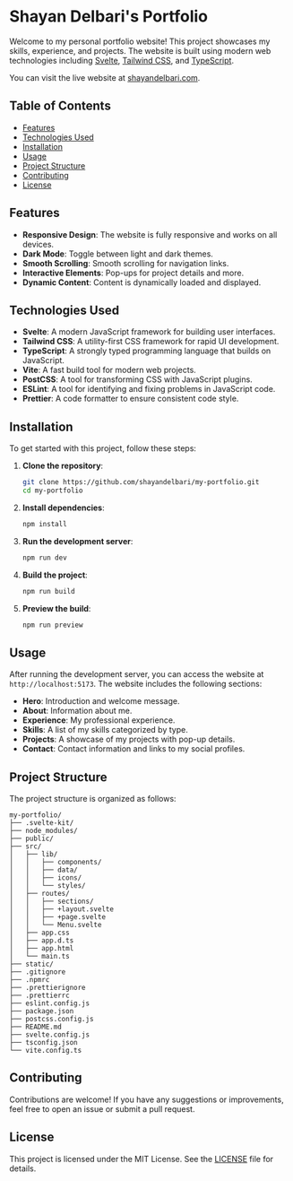 # Shayan Delbari's Portfolio

Welcome to my personal portfolio website! This project showcases my skills, experience, and projects. The website is built using modern web technologies including [Svelte](https://svelte.dev/), [Tailwind CSS](https://tailwindcss.com/), and [TypeScript](https://www.typescriptlang.org/).

You can visit the live website at [shayandelbari.com](https://shayandelbari.com).

## Table of Contents

- [Features](#features)
- [Technologies Used](#technologies-used)
- [Installation](#installation)
- [Usage](#usage)
- [Project Structure](#project-structure)
- [Contributing](#contributing)
- [License](#license)

## Features

- **Responsive Design**: The website is fully responsive and works on all devices.
- **Dark Mode**: Toggle between light and dark themes.
- **Smooth Scrolling**: Smooth scrolling for navigation links.
- **Interactive Elements**: Pop-ups for project details and more.
- **Dynamic Content**: Content is dynamically loaded and displayed.

## Technologies Used

- **Svelte**: A modern JavaScript framework for building user interfaces.
- **Tailwind CSS**: A utility-first CSS framework for rapid UI development.
- **TypeScript**: A strongly typed programming language that builds on JavaScript.
- **Vite**: A fast build tool for modern web projects.
- **PostCSS**: A tool for transforming CSS with JavaScript plugins.
- **ESLint**: A tool for identifying and fixing problems in JavaScript code.
- **Prettier**: A code formatter to ensure consistent code style.

## Installation

To get started with this project, follow these steps:

1. **Clone the repository**:

   ```bash
   git clone https://github.com/shayandelbari/my-portfolio.git
   cd my-portfolio
   ```

2. **Install dependencies**:

   ```bash
   npm install
   ```

3. **Run the development server**:

   ```bash
   npm run dev
   ```

4. **Build the project**:

   ```bash
   npm run build
   ```

5. **Preview the build**:

   ```bash
   npm run preview
   ```

## Usage

After running the development server, you can access the website at `http://localhost:5173`. The website includes the following sections:

- **Hero**: Introduction and welcome message.
- **About**: Information about me.
- **Experience**: My professional experience.
- **Skills**: A list of my skills categorized by type.
- **Projects**: A showcase of my projects with pop-up details.
- **Contact**: Contact information and links to my social profiles.

## Project Structure

The project structure is organized as follows:

```plaintext
my-portfolio/
├── .svelte-kit/
├── node_modules/
├── public/
├── src/
│   ├── lib/
│   │   ├── components/
│   │   ├── data/
│   │   ├── icons/
│   │   └── styles/
│   ├── routes/
│   │   ├── sections/
│   │   ├── +layout.svelte
│   │   ├── +page.svelte
│   │   └── Menu.svelte
│   ├── app.css
│   ├── app.d.ts
│   ├── app.html
│   └── main.ts
├── static/
├── .gitignore
├── .npmrc
├── .prettierignore
├── .prettierrc
├── eslint.config.js
├── package.json
├── postcss.config.js
├── README.md
├── svelte.config.js
├── tsconfig.json
└── vite.config.ts
```

## Contributing

Contributions are welcome! If you have any suggestions or improvements, feel free to open an issue or submit a pull request.

## License

This project is licensed under the MIT License. See the [LICENSE](LICENSE) file for details.
